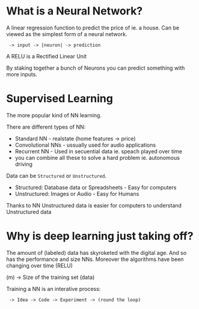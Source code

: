 # What is a Neural Network?

A linear regression function to predict the price of ie. a house. Can be viewed as the simplest
form of a neural network.

```
 -> input -> |neuron| -> prediction
```
A RELU is a Rectified Linear Unit

By staking together a bunch of Neurons you can predict something with more inputs.

# Supervised Learning
The more popular kind of NN learning.

There are different types of NN:
  - Standard NN - realstate (home features -> price)
  - Convolutional NNs - ussually used for audio applications
  - Recurrent NN - Used in secuential data ie. speach played over time
  - you can combine all these to solve a hard problem ie. autonomous driving

Data can be `Structured` or `Unstructured`.

* Structured: Database data or Spreadsheets - Easy for computers
* Unstructured: Images or Audio  - Easy for Humans

Thanks to NN Unstructured data is easier for computers to understand Unstructured data

# Why is deep learning just taking off?

The amount of (labeled) data has skyroketed with the digital age. 
And so has the performance and size NNs. Moreover the algorithms have been changing over time (RELU)

(m) -> Size of the training set (data)

Training a NN is an interative process: 

```
 -> Idea -> Code -> Experiment -> (round the loop)
```
